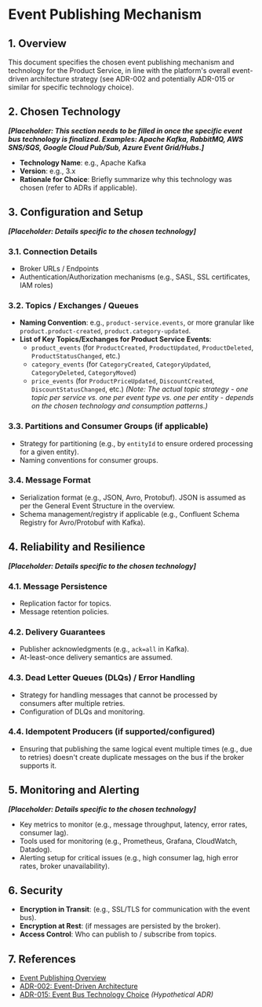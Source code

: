 # Event Publishing Mechanism

## 1. Overview

This document specifies the chosen event publishing mechanism and technology for the Product Service, in line with the platform's overall event-driven architecture strategy (see ADR-002 and potentially ADR-015 or similar for specific technology choice).

## 2. Chosen Technology

**_[Placeholder: This section needs to be filled in once the specific event bus technology is finalized. Examples: Apache Kafka, RabbitMQ, AWS SNS/SQS, Google Cloud Pub/Sub, Azure Event Grid/Hubs.]_**

- **Technology Name**: e.g., Apache Kafka
- **Version**: e.g., 3.x
- **Rationale for Choice**: Briefly summarize why this technology was chosen (refer to ADRs if applicable).

## 3. Configuration and Setup

**_[Placeholder: Details specific to the chosen technology]_**

### 3.1. Connection Details
- Broker URLs / Endpoints
- Authentication/Authorization mechanisms (e.g., SASL, SSL certificates, IAM roles)

### 3.2. Topics / Exchanges / Queues

- **Naming Convention**: e.g., `product-service.events`, or more granular like `product.product-created`, `product.category-updated`.
- **List of Key Topics/Exchanges for Product Service Events**:
  - `product_events` (for `ProductCreated`, `ProductUpdated`, `ProductDeleted`, `ProductStatusChanged`, etc.)
  - `category_events` (for `CategoryCreated`, `CategoryUpdated`, `CategoryDeleted`, `CategoryMoved`)
  - `price_events` (for `ProductPriceUpdated`, `DiscountCreated`, `DiscountStatusChanged`, etc.)
  *(Note: The actual topic strategy - one topic per service vs. one per event type vs. one per entity - depends on the chosen technology and consumption patterns.)*

### 3.3. Partitions and Consumer Groups (if applicable)
- Strategy for partitioning (e.g., by `entityId` to ensure ordered processing for a given entity).
- Naming conventions for consumer groups.

### 3.4. Message Format
- Serialization format (e.g., JSON, Avro, Protobuf). JSON is assumed as per the General Event Structure in the overview.
- Schema management/registry if applicable (e.g., Confluent Schema Registry for Avro/Protobuf with Kafka).

## 4. Reliability and Resilience

**_[Placeholder: Details specific to the chosen technology]_**

### 4.1. Message Persistence
- Replication factor for topics.
- Message retention policies.

### 4.2. Delivery Guarantees
- Publisher acknowledgments (e.g., `ack=all` in Kafka).
- At-least-once delivery semantics are assumed.

### 4.3. Dead Letter Queues (DLQs) / Error Handling
- Strategy for handling messages that cannot be processed by consumers after multiple retries.
- Configuration of DLQs and monitoring.

### 4.4. Idempotent Producers (if supported/configured)
- Ensuring that publishing the same logical event multiple times (e.g., due to retries) doesn't create duplicate messages on the bus if the broker supports it.

## 5. Monitoring and Alerting

**_[Placeholder: Details specific to the chosen technology]_**

- Key metrics to monitor (e.g., message throughput, latency, error rates, consumer lag).
- Tools used for monitoring (e.g., Prometheus, Grafana, CloudWatch, Datadog).
- Alerting setup for critical issues (e.g., high consumer lag, high error rates, broker unavailability).

## 6. Security

- **Encryption in Transit**: (e.g., SSL/TLS for communication with the event bus).
- **Encryption at Rest**: (if messages are persisted by the broker).
- **Access Control**: Who can publish to / subscribe from topics.

## 7. References

- [Event Publishing Overview](./00-overview.md)
- [ADR-002: Event-Driven Architecture](../../../architecture/adr/ADR-002-event-driven-architecture.md)
- [ADR-015: Event Bus Technology Choice](../../../architecture/adr/ADR-015-event-bus-technology-choice.md) *(Hypothetical ADR)* 